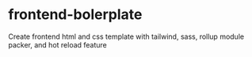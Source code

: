 # frontend-bolerplate
Create frontend html and css template with tailwind, sass, rollup module packer, and hot reload feature
